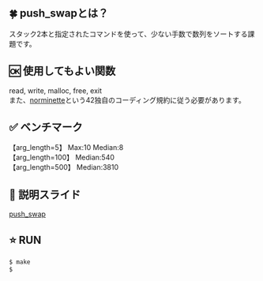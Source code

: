 

##  🍀 push_swapとは？
スタック2本と指定されたコマンドを使って、少ない手数で数列をソートする課題です。  

##  🆗 使用してもよい関数
read, write, malloc, free, exit<br>
また、[norminette](https://github.com/42School/norminette/blob/d443df72accb7b66bd65e98d76207da1e6968e00/pdf/ja.norm.pdf)という42独自のコーディング規約に従う必要があります。


##  ✅ ベンチマーク
【arg_length=5】    Max:10 Median:8<br>
【arg_length=100】  Median:540<br>
【arg_length=500】  Median:3810<br>

##  🔗 説明スライド
[push_swap](https://docs.google.com/presentation/d/13NAZS1wEtuRNTje_rvgyEfMTKCK4ryFImV-RLo8Z1C8/edit?usp=sharing)

## ⭐ RUN
```bash
$ make
$
```
